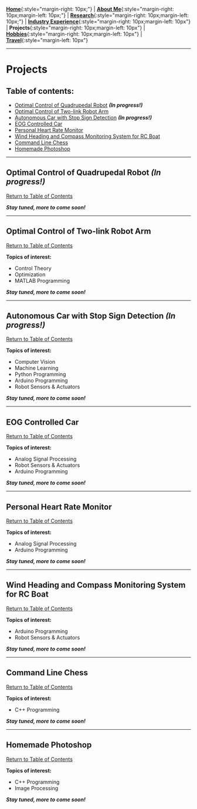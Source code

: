 [**Home**](../index.md){:style="margin-right: 10px;"}
|
[**About Me**](../aboutMe/index.md){:style="margin-right: 10px;margin-left: 10px;"}
|
[**Research**](../research/index.md){:style="margin-right: 10px;margin-left: 10px;"}
|
[**Industry Experience**](../industryExperience/index.md){:style="margin-right: 10px;margin-left: 10px"}
|
**Projects**{:style="margin-right: 10px;margin-left: 10px"}
|
[**Hobbies**](../hobbies/index.md){:style="margin-right: 10px;margin-left: 10px"}
|
[**Travel**](../travel/index.md){:style="margin-left: 10px"}

___

# Projects

## Table of contents:

- [Optimal Control of Quadrupedal Robot](#optimal-control-of-quadrupedal-robot-in-progress) ***(In progress!)***
- [Optimal Control of Two-link Robot Arm](#optimal-control-of-two-link-robot-arm)
- [Autonomous Car with Stop Sign Detection](#autonomous-car-with-stop-sign-detection-in-progress) ***(In progress!)***
- [EOG Controlled Car](#eog-controlled-car)
- [Personal Heart Rate Monitor](#personal-heart-rate-monitor)
- [Wind Heading and Compass Monitoring System for RC Boat](#wind-heading-and-compass-monitoring-system-for-rc-boat)
- [Command Line Chess](#command-line-chess)
- [Homemade Photoshop](#homemade-photoshop)

___

## Optimal Control of Quadrupedal Robot ***(In progress!)***

[Return to Table of Contents](#table-of-contents)

***Stay tuned, more to come soon!***

___

## Optimal Control of Two-link Robot Arm

[Return to Table of Contents](#table-of-contents)

**Topics of interest:**
- Control Theory
- Optimization
- MATLAB Programming

***Stay tuned, more to come soon!***

___

## Autonomous Car with Stop Sign Detection ***(In progress!)***

[Return to Table of Contents](#table-of-contents) 

**Topics of interest:**
- Computer Vision
- Machine Learning
- Python Programming
- Arduino Programming
- Robot Sensors & Actuators

***Stay tuned, more to come soon!***

___

## EOG Controlled Car

[Return to Table of Contents](#table-of-contents)

**Topics of interest:**
- Analog Signal Processing
- Robot Sensors & Actuators
- Arduino Programming

***Stay tuned, more to come soon!***

___

## Personal Heart Rate Monitor

[Return to Table of Contents](#table-of-contents)

**Topics of interest:**
- Analog Signal Processing
- Arduino Programming

***Stay tuned, more to come soon!***

___

## Wind Heading and Compass Monitoring System for RC Boat

[Return to Table of Contents](#table-of-contents)

**Topics of interest:**
- Arduino Programming
- Robot Sensors & Actuators

***Stay tuned, more to come soon!***

___

## Command Line Chess

[Return to Table of Contents](#table-of-contents)

**Topics of interest:**
- C++ Programming

***Stay tuned, more to come soon!***

___

## Homemade Photoshop

[Return to Table of Contents](#table-of-contents)

**Topics of interest:**
- C++ Programming
- Image Processing

***Stay tuned, more to come soon!***